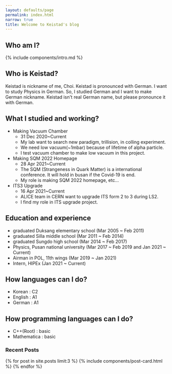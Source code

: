 ```yaml
---
layout: defaults/page
permalink: index.html
narrow: true
title: Welcome to Keistad's blog
---
```


## Who am I? 

{% include components/intro.md %}

## Who is Keistad?

Keistad is nickname of me, Choi. Keistad is pronounced with German. I want to study Physics in German. So, I studied German and I want to make German nickname. Keistad isn't real German name, but please pronounce it with German.

## What I studied and working?

- Making Vacuum Chamber
  - 31 Dec 2020~Current
  - My lab want to search new paradigm, trillision, in colling experiment.
  - We need low vacuum(~1mbar) because of lifetime of alpha particle.
  - I test vacuum chamber to make low vacuum in this project.
- Making SQM 2022 Homepage
  - 28 Apr 2021~Current
  - The SQM (Strangeness in Quark Matter) is a international conference. It will hold in busan if the Covid-19 is end.
  - My role is making SQM 2022 homepage, etc...
- ITS3 Upgrade
  - 16 Apr 2021~Current
  - ALICE team in CERN want to upgrade ITS form 2 to 3 during LS2.
  - I find my role in ITS upgrade project.

## Education and experience

  - graduated Duksang elementary school (Mar 2005 ~ Feb 2011)
  - graduated Silla middle school (Mar 2011 ~ Feb 2014)
  - graduated Sungdo high school (Mar 2014 ~ Feb 2017)
  - Physics, Pusan national university (Mar 2017 ~ Feb 2019 and Jan 2021 ~ Current)
  - Airman in POL, 11th wings (Mar 2019 ~ Jan 2021)
  - Intern, HIPEx (Jan 2021 ~ Current)

## How languages can I do?

  - Korean : C2
  - English : A1
  - German : A1

## How programming languages can I do?

  - C++(Root) : basic
  - Mathematica : basic

### Recent Posts

{% for post in site.posts limit:3 %}
{% include components/post-card.html %}
{% endfor %}


